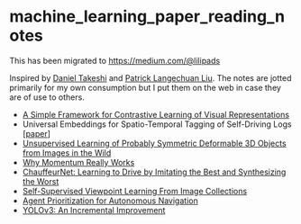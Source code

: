 # machine_learning_paper_reading_notes

This has been migrated to 	https://medium.com/@lilipads

Inspired by [Daniel Takeshi][1] and [Patrick Langechuan Liu][2]. The notes are jotted primarily for my own consumption but I put them on the web in case they are of use to others. 

[1]: https://github.com/DanielTakeshi/Paper_Notes 
[2]: https://patrick-llgc.github.io/Learning-Deep-Learning/
* [A Simple Framework for Contrastive Learning of Visual Representations](https://github.com/lilipads/machine_learning_paper_reading_notes/blob/master/simCLR.md)
* Universal Embeddings for Spatio-Temporal Tagging of Self-Driving Logs [[paper](https://arxiv.org/abs/2011.06165)]
* [Unsupervised Learning of Probably Symmetric Deformable 3D Objects from Images in the Wild](https://github.com/lilipads/machine_learning_paper_reading_notes/blob/master/unsupervised_learning_of_probably_symmetric_deformable_3D_objects.md)
* [Why Momentum Really Works](https://github.com/lilipads/machine_learning_paper_reading_notes/blob/master/momentum.md)
* [ChauffeurNet: Learning to Drive by Imitating the Best and Synthesizing the Worst](https://github.com/lilipads/machine_learning_paper_reading_notes/blob/master/ChauffeurNet.md)
* [Self-Supervised Viewpoint Learning From Image Collections](https://github.com/lilipads/machine_learning_paper_reading_notes/blob/master/Self-Supervised-Viewpoint-Learning.md)
* [Agent Prioritization for Autonomous Navigation](https://github.com/lilipads/machine_learning_paper_reading_notes/blob/master/Agent_Prioritization_for_Autonomous_Navigation.md)
* [YOLOv3: An Incremental Improvement](https://github.com/lilipads/machine_learning_paper_reading_notes/blob/master/yolo_v3.md)
